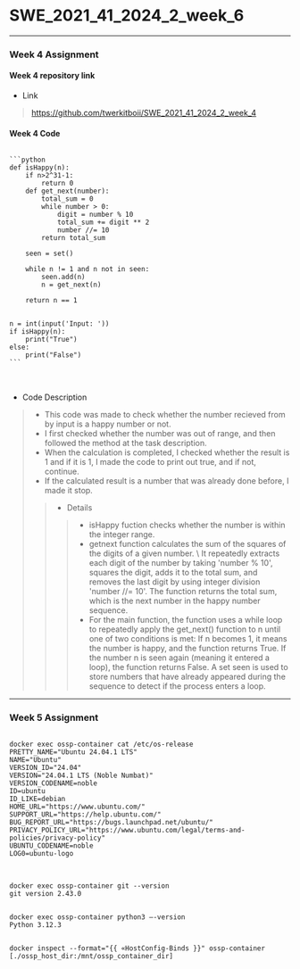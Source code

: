 # SWE_2021_41_2024_2_week_6
___
### Week 4 Assignment
#### Week 4 repository link
- Link
>https://github.com/twerkitboii/SWE_2021_41_2024_2_week_4
#### Week 4 Code
<pre>
<code>
```python
def isHappy(n):
    if n>2^31-1:
        return 0
    def get_next(number):
        total_sum = 0
        while number > 0:
            digit = number % 10
            total_sum += digit ** 2
            number //= 10
        return total_sum

    seen = set()

    while n != 1 and n not in seen:
        seen.add(n)
        n = get_next(n)

    return n == 1


n = int(input('Input: '))
if isHappy(n):
    print("True")
else:
    print("False")
```
</code>
    
</pre>

- Code Description
> - This code was made to check whether the number recieved from by input is a happy number or not.
> - I first checked whether the number was out of range, and then followed the method at the task description.
> - When the calculation is completed, I checked whether the result is 1 and if it is 1, I made the code to print out true, and if not, continue.
> - If the calculated result is a number that was already done before, I made it stop.
>> - Details
>>> - isHappy fuction checks whether the number is within the integer range.
>>> - getnext function calculates the sum of the squares of the digits of a given number. \ It repeatedly extracts each digit of the number by taking 'number % 10', squares the digit, adds it to the total sum, and removes the last digit by using integer division 'number //= 10'. The function returns the total sum, which is the next number in the happy number sequence.
>>> - For the main function, the function uses a while loop to repeatedly apply the get_next() function to n until one of two conditions is met:
If n becomes 1, it means the number is happy, and the function returns True.
If the number n is seen again (meaning it entered a loop), the function returns False.
A set seen is used to store numbers that have already appeared during the sequence to detect if the process enters a loop.
___
### Week 5 Assignment
<pre><code>
docker exec ossp-container cat /etc/os-release
PRETTY_NAME="Ubuntu 24.04.1 LTS"
NAME="Ubuntu"
VERSION_ID="24.04"
VERSION="24.04.1 LTS (Noble Numbat)"
VERSION_CODENAME=noble
ID=ubuntu
ID_LIKE=debian
HOME_URL="https://www.ubuntu.com/"
SUPPORT_URL="https://help.ubuntu.com/"
BUG_REPORT_URL="https://bugs.launchpad.net/ubuntu/"
PRIVACY_POLICY_URL="https://www.ubuntu.com/legal/terms-and-policies/privacy-policy"
UBUNTU_CODENAME=noble
LOG0=ubuntu-logo
</code>
</pre>

<pre><code>
docker exec ossp-container git --version
git version 2.43.0
</code></pre>

<pre><code>
docker exec ossp-container python3 —-version
Python 3.12.3
</code></pre>

<pre><code>
docker inspect --format="{{ «HostConfig-Binds }}" ossp-container
[./ossp_host_dir:/mnt/ossp_container_dir]
</code></pre>
